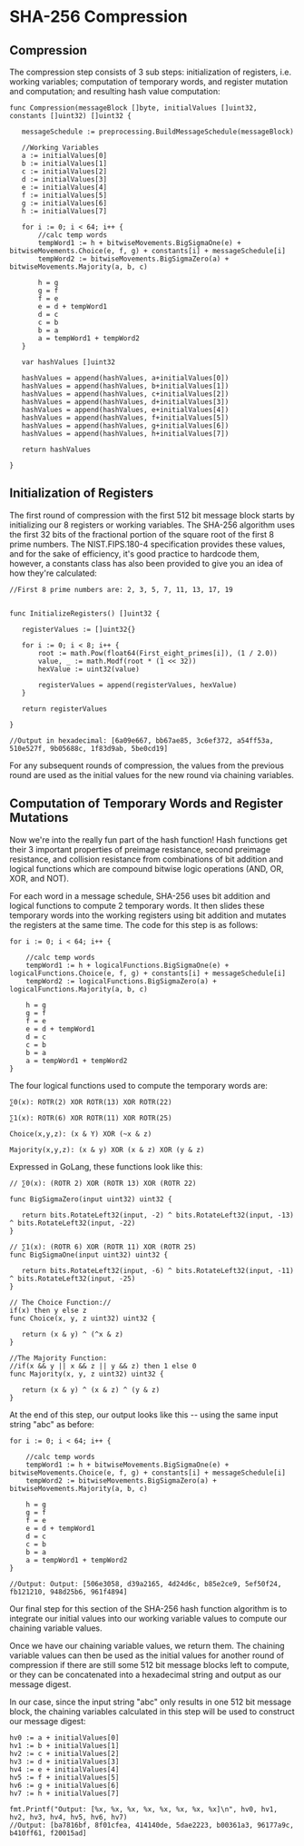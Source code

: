 # SHA-256 Compression

## Compression

The compression step consists of 3 sub steps: initialization of registers, i.e. working variables; computation of temporary words, and register mutation and computation; and resulting hash value computation:

```markup
func Compression(messageBlock []byte, initialValues []uint32, constants []uint32) []uint32 {          

   messageSchedule := preprocessing.BuildMessageSchedule(messageBlock)           

   //Working Variables         
   a := initialValues[0]         
   b := initialValues[1]         
   c := initialValues[2]         
   d := initialValues[3]         
   e := initialValues[4]         
   f := initialValues[5]         
   g := initialValues[6]         
   h := initialValues[7]          

   for i := 0; i < 64; i++ {                 
       //calc temp words                
       tempWord1 := h + bitwiseMovements.BigSigmaOne(e) + bitwiseMovements.Choice(e, f, g) + constants[i] + messageSchedule[i]                
       tempWord2 := bitwiseMovements.BigSigmaZero(a) + bitwiseMovements.Majority(a, b, c)                 

       h = g                
       g = f                
       f = e                
       e = d + tempWord1                
       d = c                
       c = b                
       b = a                
       a = tempWord1 + tempWord2         
   }          

   var hashValues []uint32          

   hashValues = append(hashValues, a+initialValues[0])         
   hashValues = append(hashValues, b+initialValues[1])         
   hashValues = append(hashValues, c+initialValues[2])         
   hashValues = append(hashValues, d+initialValues[3])         
   hashValues = append(hashValues, e+initialValues[4])         
   hashValues = append(hashValues, f+initialValues[5])         
   hashValues = append(hashValues, g+initialValues[6])         
   hashValues = append(hashValues, h+initialValues[7])          

   return hashValues  

}  
```

## Initialization of Registers

The first round of compression with the first 512 bit message block starts by initializing our 8 registers or working variables. The SHA-256 algorithm uses the first 32 bits of the fractional portion of the square root of the first 8 prime numbers. The NIST.FIPS.180-4 specification provides these values, and for the sake of efficiency, it's good practice to hardcode them, however, a constants class has also been provided to give you an idea of how they're calculated:

```markup
//First 8 prime numbers are: 2, 3, 5, 7, 11, 13, 17, 19   


func InitializeRegisters() []uint32 {          

   registerValues := []uint32{}          

   for i := 0; i < 8; i++ {                
       root := math.Pow(float64(First_eight_primes[i]), (1 / 2.0))                
       value, _ := math.Modf(root * (1 << 32))                
       hexValue := uint32(value)                 

       registerValues = append(registerValues, hexValue)         
   }          

   return registerValues 

}  

//Output in hexadecimal: [6a09e667, bb67ae85, 3c6ef372, a54ff53a, 510e527f, 9b05688c, 1f83d9ab, 5be0cd19]
```

For any subsequent rounds of compression, the values from the previous round are used as the initial values for the new round via chaining variables.

## Computation of Temporary Words and Register Mutations

Now we're into the really fun part of the hash function! Hash functions get their 3 important properties of preimage resistance, second preimage resistance, and collision resistance from combinations of bit addition and logical functions which are compound bitwise logic operations (AND, OR, XOR, and NOT).

For each word in a message schedule, SHA-256 uses bit addition and logical functions to compute 2 temporary words. It then slides these temporary words into the working registers using bit addition and mutates the registers at the same time. The code for this step is as follows:

```markup
for i := 0; i < 64; i++ {      
 
    //calc temp words                           
    tempWord1 := h + logicalFunctions.BigSigmaOne(e) + logicalFunctions.Choice(e, f, g) + constants[i] + messageSchedule[i]   
    tempWord2 := logicalFunctions.BigSigmaZero(a) + logicalFunctions.Majority(a, b, c)      

    h = g     
    g = f     
    f = e     
    e = d + tempWord1     
    d = c     
    c = b     
    b = a     
    a = tempWord1 + tempWord2 
} 
```

The four logical functions used to compute the temporary words are:

```markup
∑0(x): ROTR(2) XOR ROTR(13) XOR ROTR(22)  

∑1(x): ROTR(6) XOR ROTR(11) XOR ROTR(25)  

Choice(x,y,z): (x & Y) XOR (~x & z)  

Majority(x,y,z): (x & y) XOR (x & z) XOR (y & z) 

```

Expressed in GoLang, these functions look like this:

```markup
// ∑0(x): (ROTR 2) XOR (ROTR 13) XOR (ROTR 22) 

func BigSigmaZero(input uint32) uint32 {          

   return bits.RotateLeft32(input, -2) ^ bits.RotateLeft32(input, -13) ^ bits.RotateLeft32(input, -22) 
}  

// ∑1(x): (ROTR 6) XOR (ROTR 11) XOR (ROTR 25) 
func BigSigmaOne(input uint32) uint32 {          

   return bits.RotateLeft32(input, -6) ^ bits.RotateLeft32(input, -11) ^ bits.RotateLeft32(input, -25) 
}  

// The Choice Function://  
if(x) then y else z 
func Choice(x, y, z uint32) uint32 {          

   return (x & y) ^ (^x & z) 
}  

//The Majority Function: 
//if(x && y || x && z || y && z) then 1 else 0 
func Majority(x, y, z uint32) uint32 {          

   return (x & y) ^ (x & z) ^ (y & z) 
} 

```

At the end of this step, our output looks like this -- using the same input string "abc" as before:

```markup
for i := 0; i < 64; i++ {      

    //calc temp words       
    tempWord1 := h + bitwiseMovements.BigSigmaOne(e) + bitwiseMovements.Choice(e, f, g) + constants[i] + messageSchedule[i]   
    tempWord2 := bitwiseMovements.BigSigmaZero(a) + bitwiseMovements.Majority(a, b, c)      

    h = g     
    g = f     
    f = e     
    e = d + tempWord1     
    d = c     
    c = b     
    b = a     
    a = tempWord1 + tempWord2 
}  

//Output: Output: [506e3058, d39a2165, 4d24d6c, b85e2ce9, 5ef50f24, fb121210, 948d25b6, 961f4894] 

```

Our final step for this section of the SHA-256 hash function algorithm is to integrate our initial values into our working variable values to compute our chaining variable values.

Once we have our chaining variable values, we return them. The chaining variable values can then be used as the initial values for another round of compression if there are still some 512 bit message blocks left to compute, or they can be concatenated into a hexadecimal string and output as our message digest.

In our case, since the input string "abc" only results in one 512 bit message block, the chaining variables calculated in this step will be used to construct our message digest:

```markup
hv0 := a + initialValues[0] 
hv1 := b + initialValues[1] 
hv2 := c + initialValues[2] 
hv3 := d + initialValues[3] 
hv4 := e + initialValues[4] 
hv5 := f + initialValues[5] 
hv6 := g + initialValues[6] 
hv7 := h + initialValues[7]  

fmt.Printf("Output: [%x, %x, %x, %x, %x, %x, %x, %x]\n", hv0, hv1, hv2, hv3, hv4, hv5, hv6, hv7) 
//Output: [ba7816bf, 8f01cfea, 414140de, 5dae2223, b00361a3, 96177a9c, b410ff61, f20015ad] 
```
